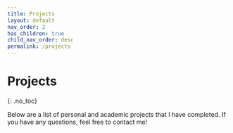```yaml
---
title: Projects
layout: default
nav_order: 2
has_children: true
child_nav_order: desc
permalink: /projects
---
```

# Projects
{: .no_toc}

Below are a list of personal and academic projects that I have completed. If you have any questions, feel free to contact me!
